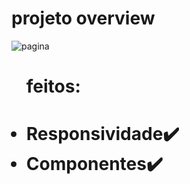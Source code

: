 # projeto overview

<img src='https://i.ibb.co/wBztJRf/Localhost-Generic-Laptop-2021-08-31-at-7-01-43-PM.jpg' alt='pagina'/>
<ul>
<h1>feitos:<h1/>
<li>Responsividade✔️
 <li>Componentes✔️
<ul/>

